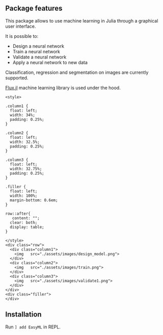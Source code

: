 
## Package features

This package allows to use machine learning in Julia through a graphical user interface.

It is possible to:
  - Design a neural network
  - Train a neural network
  - Validate a neural network
  - Apply a neural network to new data
  
Classification, regression and segmentation on images are currently supported.

[Flux.jl](https://github.com/FluxML/Flux.jl) machine learning library is used under the hood.

```@raw html
<style>

.column1 {
  float: left;
  width: 34%;
  padding: 0.25%;
}

.column2 {
  float: left;
  width: 32.5%;
  padding: 0.25%;
}

.column3 {
  float: left;
  width: 32.75%;
  padding: 0.25%;
}

.filler {
  float: left;
  width: 100%;
  margin-bottom: 0.6em;
}

row::after{
   content: "";
  clear: both;
  display: table;
}

</style>
<div class="row">
  <div class="column1">
    <img   src="./assets/images/design_model.png">
  </div>
  <div class="column2">
    <img   src="./assets/images/train.png">
  </div>
  <div class="column3">
    <img   src="./assets/images/validate1.png">
  </div>
</div>
<div class="filler">
</div>
```

## Installation

Run `] add EasyML` in REPL.